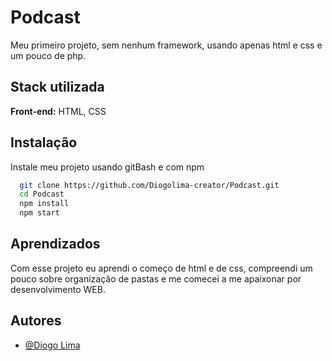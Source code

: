 
# Podcast

Meu primeiro projeto, sem nenhum framework, usando apenas html e css e um pouco de php.
## Stack utilizada

**Front-end:** HTML, CSS


## Instalação

Instale meu projeto usando gitBash e com npm

```bash
  git clone https://github.com/Diogolima-creator/Podcast.git
  cd Podcast
  npm install
  npm start
```
    
## Aprendizados

Com esse projeto eu aprendi o começo de html e de css, compreendi um pouco sobre organização de pastas e me comecei a me apaixonar por desenvolvimento WEB.
## Autores

- [@Diogo Lima](https://github.com/Diogolima-creator)
